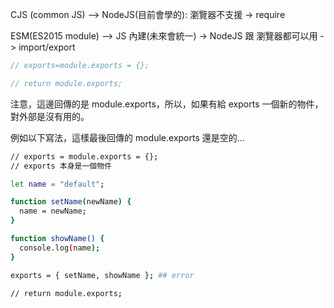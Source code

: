 CJS (common JS) --> NodeJS(目前會學的): 瀏覽器不支援
-> require

ESM(ES2015 module) --> JS 內建(未來會統一)
-> NodeJS 跟 瀏覽器都可以用
-> import/export

```javascript
// exports=module.exports = {};

// return module.exports;
```

注意，這邊回傳的是 module.exports，所以，如果有給 exports 一個新的物件，對外部是沒有用的。

例如以下寫法，這樣最後回傳的 module.exports 還是空的...

```bash
// exports = module.exports = {};
// exports 本身是一個物件

let name = "default";

function setName(newName) {
  name = newName;
}

function showName() {
  console.log(name);
}

exports = { setName, showName }; ## error

// return module.exports;
```